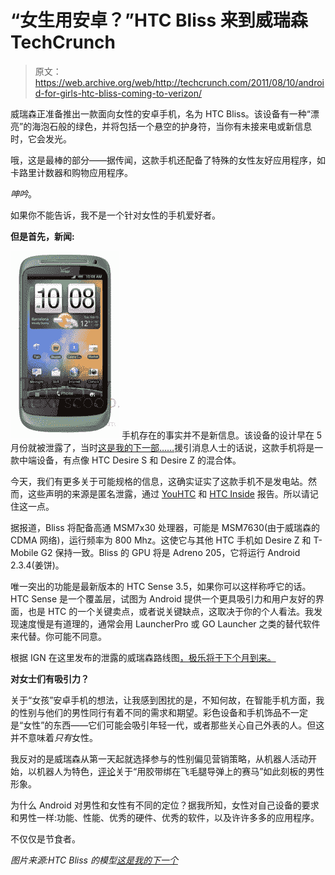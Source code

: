 # “女生用安卓？”HTC Bliss 来到威瑞森 TechCrunch

> 原文：<https://web.archive.org/web/http://techcrunch.com/2011/08/10/android-for-girls-htc-bliss-coming-to-verizon/>

威瑞森正准备推出一款面向女性的安卓手机，名为 HTC Bliss。该设备有一种“漂亮”的海泡石般的绿色，并将包括一个悬空的护身符，当你有未接来电或新信息时，它会发光。

哦，这是最棒的部分——据传闻，这款手机还配备了特殊的女性友好应用程序，如卡路里计数器和购物应用程序。

*呻吟*。

如果你不能告诉，我不是一个针对女性的手机爱好者。

**但是首先，新闻:**

[![](img/69fb4982fa37dbf4b51abbba1c44791b.png "HTCBliss1")](https://web.archive.org/web/20230205044217/https://techcrunch.com/wp-content/uploads/2011/08/htcbliss1.jpg) 手机存在的事实并不是新信息。该设备的设计早在 5 月份就被泄露了，当时[这是我的下一部……](https://web.archive.org/web/20230205044217/http://thisismynext.com/2011/05/04/htc-bliss-verizon-android-phone-for-women/)援引消息人士的话说，这款手机将是一款中端设备，有点像 HTC Desire S 和 Desire Z 的混合体。

今天，我们有更多关于可能规格的信息，这确实证实了这款手机不是发电站。然而，这些声明的来源是匿名泄露，通过 [YouHTC](https://web.archive.org/web/20230205044217/http://www.youhtc.ru/2011/08/htc-bliss-nemnogo-podrobnostej/) 和 [HTC Inside](https://web.archive.org/web/20230205044217/http://www.htcinside.de/neue-informationen-zum-htc-bliss/) 报告。所以请记住这一点。

据报道，Bliss 将配备高通 MSM7x30 处理器，可能是 MSM7630(由于威瑞森的 CDMA 网络)，运行频率为 800 Mhz。这使它与其他 HTC 手机如 Desire Z 和 T-Mobile G2 保持一致。Bliss 的 GPU 将是 Adreno 205，它将运行 Android 2.3.4(姜饼)。

唯一突出的功能是最新版本的 HTC Sense 3.5，如果你可以这样称呼它的话。HTC Sense 是一个覆盖层，试图为 Android 提供一个更具吸引力和用户友好的界面，也是 HTC 的一个关键卖点，或者说关键缺点，这取决于你的个人看法。我发现速度慢是有道理的，通常会用 LauncherPro 或 GO Launcher 之类的替代软件来代替。你可能不同意。

根据 IGN 在这里发布的泄露的威瑞森路线图[，极乐将于下个月到来。](https://web.archive.org/web/20230205044217/http://gear.ign.com/articles/118/1185976p1.html)

**对女士们有吸引力？**

关于“女孩”安卓手机的想法，让我感到困扰的是，不知何故，在智能手机方面，我的性别与他们的男性同行有着不同的需求和期望。彩色设备和手机饰品不一定是“女性”的东西——它们可能会吸引年轻一代，或者那些关心自己外表的人。但这并不意味着*只有*女性。

我反对的是威瑞森从第一天起就选择参与的性别偏见营销策略，从机器人活动开始，以机器人为特色，[评论](https://web.archive.org/web/20230205044217/http://venturebeat.com/2009/12/04/new-droid-ad-mocks-pretty-girls-iphone/)关于“用胶带绑在飞毛腿导弹上的赛马”如此刻板的男性形象。

为什么 Android 对男性和女性有不同的定位？据我所知，女性对自己设备的要求和男性一样:功能、性能、优秀的硬件、优秀的软件，以及许许多多的应用程序。

不仅仅是节食者。

*图片来源:HTC Bliss 的模型[这是我的下一个](https://web.archive.org/web/20230205044217/http://thisismynext.com/2011/05/04/htc-bliss-verizon-android-phone-for-women/)*